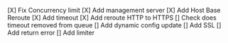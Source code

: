 [X] Fix Concurrency limit
[X] Add management server
[X] Add Host Base Reroute
[X] Add timeout
[X] Add reroute HTTP to HTTPS
[] Check does timeout removed from queue
[] Add dynamic config update
[] Add SSL
[] Add return error
[] Add limiter
